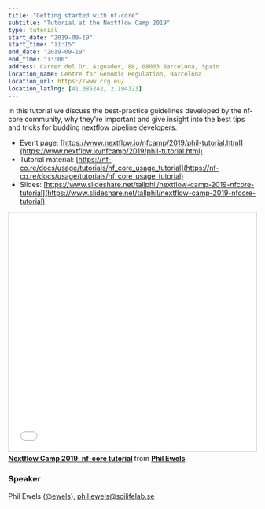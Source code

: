 ```yaml
---
title: "Getting started with nf-core"
subtitle: "Tutorial at the Nextflow Camp 2019"
type: tutorial
start_date: "2019-09-19"
start_time: "11:15"
end_date: "2019-09-19"
end_time: "13:00"
address: Carrer del Dr. Aiguader, 88, 08003 Barcelona, Spain
location_name: Centre for Genomic Regulation, Barcelona
location_url: https://www.crg.eu/
location_latlng: [41.385242, 2.194323]
---
```


In this tutorial we discuss the best-practice guidelines developed by the nf-core community,
why they're important and give insight into the best tips and tricks for budding nextflow pipeline developers.

* Event page: [https://www.nextflow.io/nfcamp/2019/phil-tutorial.html](https://www.nextflow.io/nfcamp/2019/phil-tutorial.html)
* Tutorial material: [https://nf-co.re/docs/usage/tutorials/nf_core_usage_tutorial](https://nf-co.re/docs/usage/tutorials/nf_core_usage_tutorial)
* Slides: [https://www.slideshare.net/tallphil/nextflow-camp-2019-nfcore-tutorial](https://www.slideshare.net/tallphil/nextflow-camp-2019-nfcore-tutorial)

<iframe src="//www.slideshare.net/slideshow/embed_code/key/I9HrOeNJx1if3D" width="595" height="485" frameborder="0" marginwidth="0" marginheight="0" scrolling="no" style="border:1px solid #CCC; border-width:1px; margin-bottom:5px; max-width: 100%;" allowfullscreen> </iframe> <div style="margin-bottom:5px"> <strong> <a href="//www.slideshare.net/tallphil/nextflow-camp-2019-nfcore-tutorial" title="Nextflow Camp 2019: nf-core tutorial" target="_blank">Nextflow Camp 2019: nf-core tutorial</a> </strong> from <strong><a href="https://www.slideshare.net/tallphil" target="_blank">Phil Ewels</a></strong> </div>

### Speaker

Phil Ewels ([@ewels](https://github.com/ewels)), [phil.ewels@scilifelab.se](mailto:phil.ewels@scilifelab.se)

